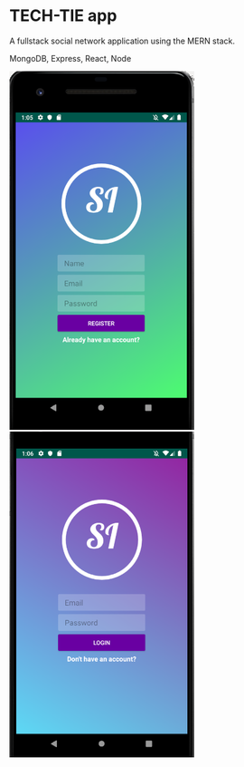 # TECH-TIE app
A fullstack social network application using the MERN stack.

MongoDB,
Express,
React,
Node

![alt text](https://github.com/swest06/SIApp/blob/master/si_images/signup.png "sign up page") ![alt text](https://github.com/swest06/SIApp/blob/master/si_images/login.png "login page")

